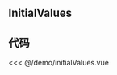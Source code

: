 ## InitialValues

<script setup>
import InitialValues from '../demo/initialValues.vue'
</script>

<ClientOnly>
<InitialValues />
</ClientOnly>

## 代码

<<< @/demo/initialValues.vue

